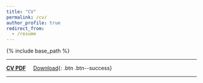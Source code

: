```yaml
---
title: "CV"
permalink: /cv/
author_profile: true
redirect_from:
  - /resume
---
```


{% include base_path %}

--------------------

__[CV PDF](http://bit.ly/2OsULaf)__ &nbsp; &nbsp; [<i class="fa fa-fw fa-download"></i> Download](http://bit.ly/2OrN6J7){: .btn .btn--success}

--------------------
